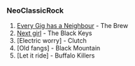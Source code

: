 ### NeoClassicRock

1. [Every Gig has a Neighbour]() - The Brew
2. [Next girl](https://www.youtube.com/watch?v=x_PrT25o8Vs) - The Black Keys
3. [Electric worry] - Clutch
4. [Old fangs] - Black Mountain
5. [Let it ride] - Buffalo Killers

